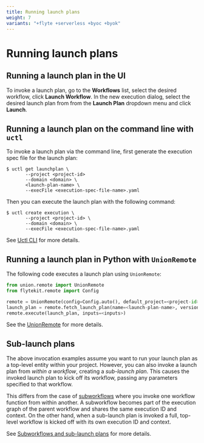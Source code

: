 ```yaml
---
title: Running launch plans
weight: 7
variants: "+flyte +serverless +byoc +byok"
---
```


# Running launch plans

## Running a launch plan in the UI


To invoke a launch plan, go to the **Workflows** list, select the desired workflow, click **Launch Workflow**. In the new execution dialog, select the desired launch plan from from the **Launch Plan** dropdown menu and click **Launch**.

## Running a launch plan on the command line with `uctl`

To invoke a launch plan via the command line, first generate the execution spec file for the launch plan:

```shell
$ uctl get launchplan \
       --project <project-id>
       --domain <domain> \
       <launch-plan-name> \
       --execFile <execution-spec-file-name>.yaml
```

Then you can execute the launch plan with the following command:

```shell
$ uctl create execution \
       --project <project-id> \
       --domain <domain> \
       --execFile <execution-spec-file-name>.yaml
```

See [Uctl CLI](../../../api-reference/uctl-cli/index.md) for more details.

## Running a launch plan in Python with `UnionRemote`

The following code executes a launch plan using `UnionRemote`:

```python
from union.remote import UnionRemote
from flytekit.remote import Config

remote = UnionRemote(config=Config.auto(), default_project=<project-id>, default_domain=<domain>)
launch_plan = remote.fetch_launch_plan(name=<launch-plan-name>, version=<launch-plan-version>)
remote.execute(launch_plan, inputs=<inputs>)
```

See the [UnionRemote](../../development-cycle/union-remote/index.md) for more details.

## Sub-launch plans

The above invocation examples assume you want to run your launch plan as a top-level entity within your project.
However, you can also invoke a launch plan from *within a workflow*, creating a *sub-launch plan*.
This causes the invoked launch plan to kick off its workflow, passing any parameters specified to that workflow.

This differs from the case of [subworkflows](../workflows/subworkflows-and-sub-launch-plans.md) where you invoke one workflow function from within another.
A subworkflow becomes part of the execution graph of the parent workflow and shares the same execution ID and context.
On the other hand, when a sub-launch plan is invoked a full, top-level workflow is kicked off with its own execution ID and context.

See [Subworkflows and sub-launch plans](../workflows/subworkflows-and-sub-launch-plans.md) for more details.
